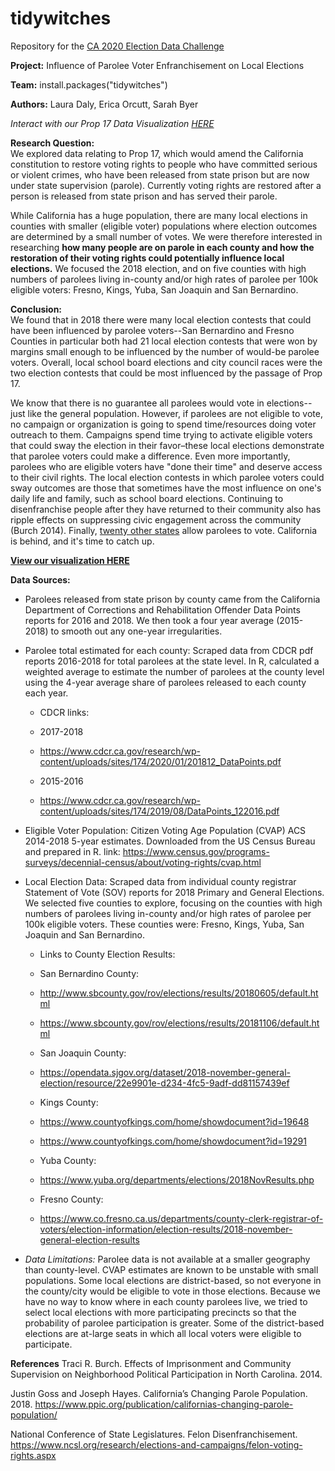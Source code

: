 # tidywitches
Repository for the [CA 2020 Election Data Challenge](https://datalab.ucdavis.edu/ca-election-2020-data-challenge/)
  
**Project:** Influence of Parolee Voter Enfranchisement on Local Elections
    
**Team:** install.packages("tidywitches")
  
**Authors:** Laura Daly, Erica Orcutt, Sarah Byer
  
*Interact with our Prop 17 Data Visualization [HERE](https://ldaly.github.io/tidywitches/prop17_tidywitches.html)*
  
**Research Question:**  
We explored data relating to Prop 17, which would amend the California constitution to restore voting rights to people who have committed serious or violent crimes, who have been released from state prison but are now under state supervision (parole). Currently voting rights are restored after a person is released from state prison and has served their parole.
  
While California has a huge population, there are many local elections in counties with smaller (eligible voter) populations where election outcomes are determined by a small number of votes. We were therefore interested in researching **how many people are on parole in each county and how the restoration of their voting rights could potentially influence local elections.** We focused the 2018 election, and on five counties with high numbers of parolees living in-county and/or high rates of parolee per 100k eligible voters: Fresno, Kings, Yuba, San Joaquin and San Bernardino.

**Conclusion:**  
We found that in 2018 there were many local election contests that could have been influenced by parolee voters--San Bernardino and Fresno Counties in particular both had 21 local election contests that were won by margins small enough to be influenced by the number of would-be parolee voters. Overall, local school board elections and city council races were the two election contests that could be most influenced by the passage of Prop 17.

We know that there is no guarantee all parolees would vote in elections--just like the general population. However, if parolees are not eligible to vote, no campaign or organization is going to spend time/resources doing voter outreach to them. Campaigns spend time trying to activate eligible voters that could sway the election in their favor–these local elections demonstrate that parolee voters could make a difference. Even more importantly, parolees who are eligible voters have "done their time" and deserve access to their civil rights. The local election contests in which parolee voters could sway outcomes are those that sometimes have the most influence on one's daily life and family, such as school board elections. Continuing to disenfranchise people after they have returned to their community also has ripple effects on suppressing civic engagement across the community (Burch 2014). Finally, [twenty other states](https://www.ncsl.org/research/elections-and-campaigns/felon-voting-rights.aspx) allow parolees to vote. California is behind, and it's time to catch up.

**[View our visualization HERE](https://ldaly.github.io/tidywitches/prop17_tidywitches.html)**

**Data Sources:**  
- Parolees released from state prison by county came from the California Department of Corrections and Rehabilitation Offender Data Points reports for 2016 and 2018. We then took a four year average (2015-2018) to smooth out any one-year irregularities.
- Parolee total estimated for each county: Scraped data from CDCR pdf reports 2016-2018 for total parolees at the state level. In R, calculated a weighted average to estimate the number of parolees at the county level using the 4-year average share of parolees released to each county each year. 

  + CDCR links:
  + 2017-2018
  + https://www.cdcr.ca.gov/research/wp-content/uploads/sites/174/2020/01/201812_DataPoints.pdf

  + 2015-2016
  + https://www.cdcr.ca.gov/research/wp-content/uploads/sites/174/2019/08/DataPoints_122016.pdf

- Eligible Voter Population: Citizen Voting Age Population (CVAP) ACS 2014-2018 5-year estimates. Downloaded from the US Census Bureau and prepared in R.
link: https://www.census.gov/programs-surveys/decennial-census/about/voting-rights/cvap.html
  
- Local Election Data: Scraped data from individual county registrar Statement of Vote (SOV) reports for 2018 Primary and General Elections. We selected five counties to explore, focusing on the counties with high numbers of parolees living in-county and/or high rates of parolee per 100k eligible voters. These counties were: Fresno, Kings, Yuba, San Joaquin and San Bernardino. 

  + Links to County Election Results:

  + San Bernardino County: 
  + http://www.sbcounty.gov/rov/elections/results/20180605/default.html
  + https://www.sbcounty.gov/rov/elections/results/20181106/default.html

  + San Joaquin County: 
  + https://opendata.sjgov.org/dataset/2018-november-general-election/resource/22e9901e-d234-4fc5-9adf-dd81157439ef

  + Kings County: 
  + https://www.countyofkings.com/home/showdocument?id=19648
  + https://www.countyofkings.com/home/showdocument?id=19291

  + Yuba County:
  + https://www.yuba.org/departments/elections/2018NovResults.php

  + Fresno County: 
  + https://www.co.fresno.ca.us/departments/county-clerk-registrar-of-voters/election-information/election-results/2018-november-general-election-results

- *Data Limitations:* Parolee data is not available at a smaller geography than county-level. CVAP estimates are known to be unstable with small populations. Some local elections are district-based, so not everyone in the county/city would be eligible to vote in those elections. Because we have no way to know where in each county parolees live, we tried to select local elections with more participating precincts so that the probability of parolee participation is greater. Some of the district-based elections are at-large seats in which all local voters were eligible to participate. 

**References**
Traci R. Burch. Effects of Imprisonment and Community Supervision on Neighborhood Political Participation in North Carolina. 2014.

Justin Goss and Joseph Hayes. California’s Changing Parole Population. 2018. https://www.ppic.org/publication/californias-changing-parole-population/

National Conference of State Legislatures. Felon Disenfranchisement. https://www.ncsl.org/research/elections-and-campaigns/felon-voting-rights.aspx

